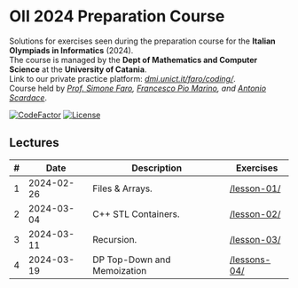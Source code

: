 # OII 2024 Preparation Course
Solutions for exercises seen during the preparation course for the **Italian Olympiads in Informatics** (2024).<br/>
The course is managed by the **Dept of Mathematics and Computer Science** at the **University of Catania**.<br/>
Link to our private practice platform: _[dmi.unict.it/faro/coding/](https://www.dmi.unict.it/faro/coding/index.html)_.<br/>
Course held by _[Prof. Simone Faro](mailto:simone.faro@unict.it), [Francesco Pio Marino](mailto:marfra99x@gmail.com), and [Antonio Scardace](mailto:scardace.antonio@gmail.com)_.

[![CodeFactor](https://www.codefactor.io/repository/github/antonioscardace/oii-prep-course/badge/main)](https://www.codefactor.io/repository/github/antonioscardace/oii-prep-course/overview/main)
[![License](https://img.shields.io/github/license/antonioscardace/oii-prep-course.svg)](https://github.com/antonioscardace/oii-prep-course/blob/master/LICENSE)

## Lectures

| # | Date | Description | Exercises |
|---|------|-------------|-----------|
| 1 | 2024-02-26 | Files & Arrays. | [/lesson-01/](/lesson-01/) |
| 2 | 2024-03-04 | C++ STL Containers. | [/lesson-02/](/lesson-02/) |
| 3 | 2024-03-11 | Recursion. | [/lesson-03/](/lesson-03/) |
| 4 | 2024-03-19 | DP Top-Down and Memoization | [/lessons-04/](/lessons-04/)
